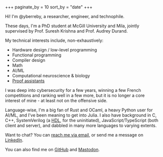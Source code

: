 +++
paginate_by = 10
sort_by = "date"
+++


Hi! I'm @yberreby, a researcher, engineer, and technophile.

These days, I'm a PhD student at McGill University and Mila, jointly supervised by Prof. Suresh Krishna and Prof. Audrey Durand.

My technical interests include, non-exhaustively:

- Hardware design / low-level programming
- Functional programming
- Compiler design
- Math
- AI/ML
- Computational neuroscience & biology
- [Proof assistants](https://en.wikipedia.org/wiki/Proof_assistant)

I was deep into cybersecurity for a few years, winning a few French competitions and ranking well in a few more, but it is no longer a core interest of mine - at least not on the offensive side.

Language-wise, I'm a big fan of Rust and OCaml, a heavy Python user for AI/ML, and I've been meaning to get into Julia. I also have background in C, C++, SystemVerilog (a [HDL](https://en.wikipedia.org/wiki/Hardware_description_language), for the uninitiated), JavaScript/TypeScript (both client and server), and dabbled in many more languages to varying extents.

Want to chat? You can [reach me via email](mailto:me@yberreby.com), or send me a message on [LinkedIn](https://www.linkedin.com/in/yberreby/).

You can also find me on [GitHub](https://github.com/yberreby/) and [Mastodon](https://masto.ai/).

<!-- Click [here](/posts) to read my posts. -->
